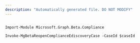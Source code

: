 ```yaml
---
description: "Automatically generated file. DO NOT MODIFY"
---
```


```powershellv2

Import-Module Microsoft.Graph.Beta.Compliance

Invoke-MgBetaReopenComplianceEdiscoveryCase -CaseId $caseId

```